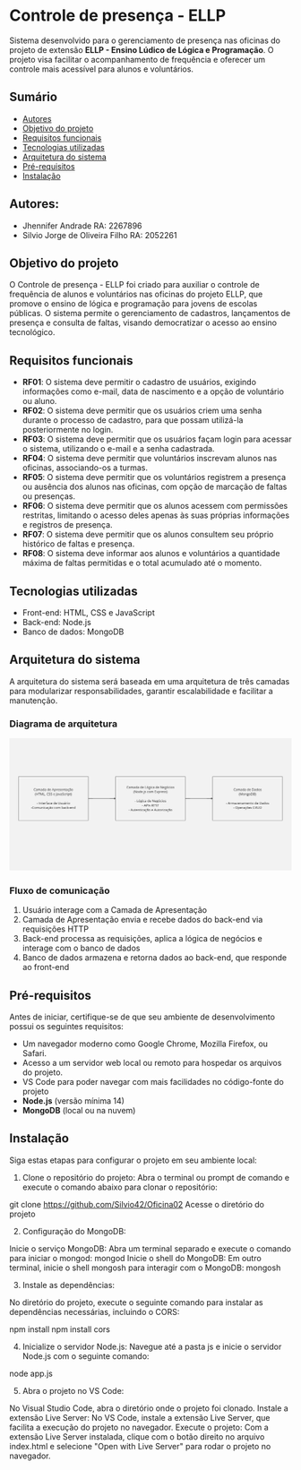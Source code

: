 ﻿# Controle de presença - ELLP

Sistema desenvolvido para o gerenciamento de presença nas oficinas do projeto de extensão **ELLP - Ensino Lúdico de Lógica e Programação**. O projeto visa facilitar o acompanhamento de frequência e oferecer um controle mais acessível para alunos e voluntários.

## Sumário
- [Autores](#autores)
- [Objetivo do projeto](#objetivo-do-projeto)
- [Requisitos funcionais](#requisitos-funcionais)
- [Tecnologias utilizadas](#tecnologias-utilizadas)
- [Arquitetura do sistema](#arquitetura-do-sistema)
- [Pré-requisitos](#pré-requisitos)
- [Instalação](#instalação)

## Autores:

* Jhennifer Andrade RA: 2267896
* Silvio Jorge de Oliveira Filho RA: 2052261

## Objetivo do projeto

O Controle de presença - ELLP foi criado para auxiliar o controle de frequência de alunos e voluntários nas oficinas do projeto ELLP, que promove o ensino de lógica e programação para jovens de escolas públicas. O sistema permite o gerenciamento de cadastros, lançamentos de presença e consulta de faltas, visando democratizar o acesso ao ensino tecnológico.

## Requisitos funcionais

- **RF01**: O sistema deve permitir o cadastro de usuários, exigindo informações como e-mail, data de nascimento e a opção de voluntário ou aluno.
- **RF02**: O sistema deve permitir que os usuários criem uma senha durante o processo de cadastro, para que possam utilizá-la posteriormente no login.
- **RF03**: O sistema deve permitir que os usuários façam login para acessar o sistema, utilizando o e-mail e a senha cadastrada.
- **RF04**: O sistema deve permitir que voluntários inscrevam alunos nas oficinas, associando-os a turmas.
- **RF05**: O sistema deve permitir que os voluntários registrem a presença ou ausência dos alunos nas oficinas, com opção de marcação de faltas ou presenças.
- **RF06**: O sistema deve permitir que os alunos acessem com permissões restritas, limitando o acesso deles apenas às suas próprias informações e registros de presença.
- **RF07**: O sistema deve permitir que os alunos consultem seu próprio histórico de faltas e presença.
- **RF08**: O sistema deve informar aos alunos e voluntários a quantidade máxima de faltas permitidas e o total acumulado até o momento.

## Tecnologias utilizadas

- Front-end: HTML, CSS e JavaScript
- Back-end: Node.js 
- Banco de dados: MongoDB

## Arquitetura do sistema

A arquitetura do sistema será baseada em uma arquitetura de três camadas para modularizar responsabilidades, garantir escalabilidade e facilitar a manutenção.

### Diagrama de arquitetura

![Diagrama de Arquitetura](docs/diagramas/Diagrama%20de%20Arquitetura.jpg)

### Fluxo de comunicação

1. Usuário interage com a Camada de Apresentação
2. Camada de Apresentação envia e recebe dados do back-end via requisições HTTP
3. Back-end processa as requisições, aplica a lógica de negócios e interage com o banco de dados
4. Banco de dados armazena e retorna dados ao back-end, que responde ao front-end


## Pré-requisitos

Antes de iniciar, certifique-se de que seu ambiente de desenvolvimento possui os seguintes requisitos:

- Um navegador moderno como Google Chrome, Mozilla Firefox, ou Safari.
- Acesso a um servidor web local ou remoto para hospedar os arquivos do projeto.
- VS Code para poder navegar com mais facilidades no código-fonte do projeto
- **Node.js** (versão mínima 14)
- **MongoDB** (local ou na nuvem)

## Instalação

Siga estas etapas para configurar o projeto em seu ambiente local:

1. Clone o repositório do projeto: Abra o terminal ou prompt de comando e execute o comando abaixo para clonar o repositório:

git clone https://github.com/Silvio42/Oficina02
Acesse o diretório do projeto

2. Configuração do MongoDB:

Inicie o serviço MongoDB: Abra um terminal separado e execute o comando para iniciar o mongod: mongod
Inicie o shell do MongoDB: Em outro terminal, inicie o shell mongosh para interagir com o MongoDB: mongosh

3. Instale as dependências:

No diretório do projeto, execute o seguinte comando para instalar as dependências necessárias, incluindo o CORS:

npm install
npm install cors

4. Inicialize o servidor Node.js: Navegue até a pasta js e inicie o servidor Node.js com o seguinte comando:

node app.js

5. Abra o projeto no VS Code: 

No Visual Studio Code, abra o diretório onde o projeto foi clonado.
Instale a extensão Live Server: No VS Code, instale a extensão Live Server, que facilita a execução do projeto no navegador.
Execute o projeto: Com a extensão Live Server instalada, clique com o botão direito no arquivo index.html e selecione "Open with Live Server" para rodar o projeto no navegador.




